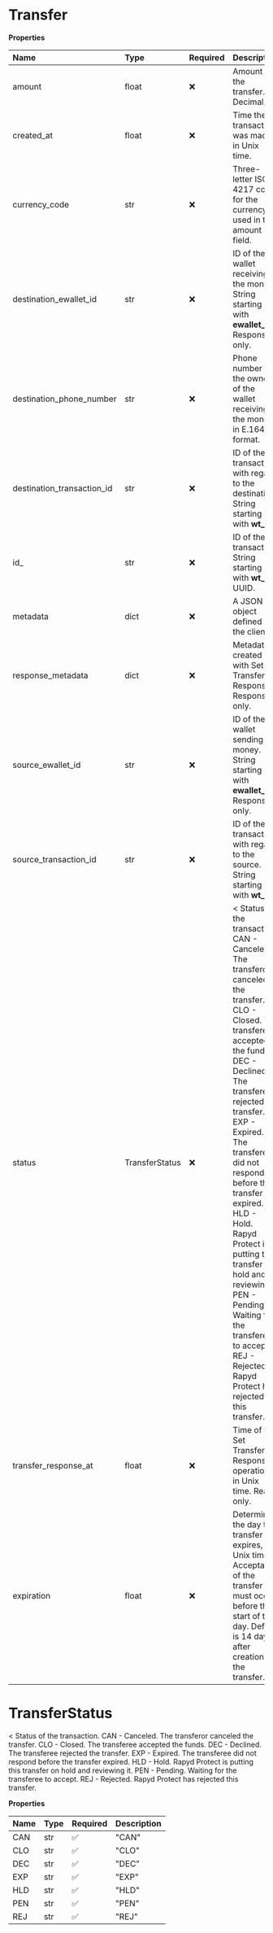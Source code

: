 # Transfer

**Properties**

| Name                       | Type           | Required | Description                                                                                                                                                                                                                                                                                                                                                                                                                                                      |
| :------------------------- | :------------- | :------- | :--------------------------------------------------------------------------------------------------------------------------------------------------------------------------------------------------------------------------------------------------------------------------------------------------------------------------------------------------------------------------------------------------------------------------------------------------------------- |
| amount                     | float          | ❌       | Amount of the transfer. Decimal.                                                                                                                                                                                                                                                                                                                                                                                                                                 |
| created_at                 | float          | ❌       | Time the transaction was made, in Unix time.                                                                                                                                                                                                                                                                                                                                                                                                                     |
| currency_code              | str            | ❌       | Three-letter ISO 4217 code for the currency used in the amount field.                                                                                                                                                                                                                                                                                                                                                                                            |
| destination_ewallet_id     | str            | ❌       | ID of the wallet receiving the money. String starting with **ewallet\_**. Response only.                                                                                                                                                                                                                                                                                                                                                                         |
| destination_phone_number   | str            | ❌       | Phone number of the owner of the wallet receiving the money, in E.164 format.                                                                                                                                                                                                                                                                                                                                                                                    |
| destination_transaction_id | str            | ❌       | ID of the transaction with regard to the destination. String starting with **wt\_**.                                                                                                                                                                                                                                                                                                                                                                             |
| id\_                       | str            | ❌       | ID of the transaction. String starting with **wt\_** or UUID.                                                                                                                                                                                                                                                                                                                                                                                                    |
| metadata                   | dict           | ❌       | A JSON object defined by the client.                                                                                                                                                                                                                                                                                                                                                                                                                             |
| response_metadata          | dict           | ❌       | Metadata created with Set Transfer Response. Response only.                                                                                                                                                                                                                                                                                                                                                                                                      |
| source_ewallet_id          | str            | ❌       | ID of the wallet sending the money. String starting with **ewallet\_**. Response only.                                                                                                                                                                                                                                                                                                                                                                           |
| source_transaction_id      | str            | ❌       | ID of the transaction with regard to the source. String starting with **wt\_**.                                                                                                                                                                                                                                                                                                                                                                                  |
| status                     | TransferStatus | ❌       | < Status of the transaction. CAN - Canceled. The transferor canceled the transfer. CLO - Closed. The transferee accepted the funds. DEC - Declined. The transferee rejected the transfer. EXP - Expired. The transferee did not respond before the transfer expired. HLD - Hold. Rapyd Protect is putting this transfer on hold and reviewing it. PEN - Pending. Waiting for the transferee to accept. REJ - Rejected. Rapyd Protect has rejected this transfer. |
| transfer_response_at       | float          | ❌       | Time of the Set Transfer Response operation, in Unix time. Read-only.                                                                                                                                                                                                                                                                                                                                                                                            |
| expiration                 | float          | ❌       | Determines the day the transfer expires, in Unix time. Acceptance of the transfer must occur before the start of this day. Default is 14 days after creation of the transfer.                                                                                                                                                                                                                                                                                    |

# TransferStatus

< Status of the transaction. CAN - Canceled. The transferor canceled the transfer. CLO - Closed. The transferee accepted the funds. DEC - Declined. The transferee rejected the transfer. EXP - Expired. The transferee did not respond before the transfer expired. HLD - Hold. Rapyd Protect is putting this transfer on hold and reviewing it. PEN - Pending. Waiting for the transferee to accept. REJ - Rejected. Rapyd Protect has rejected this transfer.

**Properties**

| Name | Type | Required | Description |
| :--- | :--- | :------- | :---------- |
| CAN  | str  | ✅       | "CAN"       |
| CLO  | str  | ✅       | "CLO"       |
| DEC  | str  | ✅       | "DEC"       |
| EXP  | str  | ✅       | "EXP"       |
| HLD  | str  | ✅       | "HLD"       |
| PEN  | str  | ✅       | "PEN"       |
| REJ  | str  | ✅       | "REJ"       |
